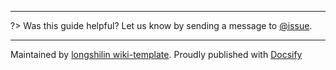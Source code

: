 
---

?> Was this guide helpful? Let us know by sending a message to [@issue](https://github.com/longshilin/wiki-unity-dots/issues/new).

---

Maintained by [longshilin wiki-template](https://github.com/longshilin/wiki-template/). Proudly published with [Docsify](https://docsify.js.io)
